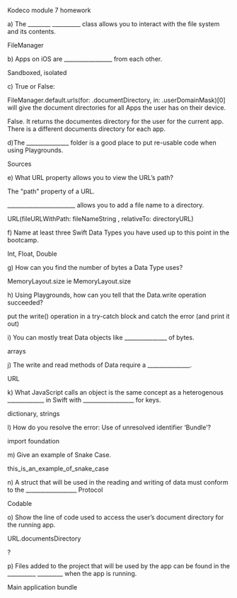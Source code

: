 Kodeco module 7 homework

a) The ________ __________ class allows you to interact with the file system and its contents.

FileManager


b) Apps on iOS are _________________ from each other.

Sandboxed, isolated


c) True or False:

FileManager.default.urls(for: .documentDirectory, in: .userDomainMask)[0] will give the document directories for all Apps the user has on their device.


False. It returns the documentes directory for the user for the current app. There is a different documents directory for each app.


d)The _______________ folder is a good place to put re-usable code when using Playgrounds.

Sources


e) What URL property allows you to view the URL’s path?

The "path" property of a URL.

________________________ allows you to add a file name to a directory.

URL(fileURLWithPath: fileNameString , relativeTo: directoryURL)


f) Name at least three Swift Data Types you have used up to this point in the bootcamp.

Int, Float, Double


g) How can you find the number of bytes a Data Type uses?

MemoryLayout<DataTyoe>.size ie MemoryLayout<Int>.size


h) Using Playgrounds, how can you tell that the Data.write operation succeeded?

put the write() operation in a try-catch block and catch the error (and print it out)


i) You can mostly treat Data objects like _______________ of bytes.

arrays


j) The write and read methods of Data require a _______________.

URL


k) What JavaScript calls an object is the same concept as a heterogenous _____________ in Swift with __________________ for keys.

dictionary, strings


l) How do you resolve the error: Use of unresolved identifier ‘Bundle’?

import foundation

m) Give an example of Snake Case.

this_is_an_example_of_snake_case

n) A struct that will be used in the reading and writing of data must conform to the __________________ Protocol

Codable

o) Show the line of code used to access the user’s document directory for the running app.

URL.documentsDirectory


?

p) Files added to the project that will be used by the app can be found in the __________ _________ when the app is running.

Main application bundle

